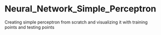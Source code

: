 # Neural_Network_Simple_Perceptron
Creating simple perceptron from scratch and visualizing it with training points and testing points
